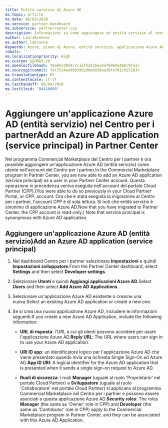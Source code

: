 ```yaml
---
title: Entità servizio di Azure AD
ms.topic: article
ms.date: 06/03/2020
ms.service: partner-dashboard
ms.subservice: partnercenter-csp
description: Informazioni su come aggiungere un'entità servizio al tenant di Azure AD. Si tratta di aggiungere un'applicazione Azure AD (entità servizio) nel Centro per i partner.
author: LauraBrenner
ms.author: labrenne
Keywords: Azure, piano di Azure, entità servizio, applicazione Azure AD
robots: ''
ms.localizationpriority: High
ms.custom: SEOMAY.20
ms.openlocfilehash: 76a65cd824c7c1af5242bea3af6069a466c9fa1c
ms.sourcegitcommit: 7ec7514ee9693d62d8eb930aa38fe701cd152835
ms.translationtype: HT
ms.contentlocale: it-IT
ms.lasthandoff: 06/04/2020
ms.locfileid: "84426000"
---
```

# <a name="add-an-azure-ad-application-service-principal-in-partner-center"></a><span data-ttu-id="1362e-105">Aggiungere un'applicazione Azure AD (entità servizio) nel Centro per i partner</span><span class="sxs-lookup"><span data-stu-id="1362e-105">Add an Azure AD application (service principal) in Partner Center</span></span>

<span data-ttu-id="1362e-106">Nel programma Commercial Marketplace del Centro per i partner è ora possibile aggiungere un'applicazione Azure AD (entità servizio) come utente nell'account del Centro per i partner.</span><span class="sxs-lookup"><span data-stu-id="1362e-106">In the Commercial Marketplace program in Partner Center, you are now able to add an Azure AD application (service principal) as a user in your Partner Center account.</span></span> <span data-ttu-id="1362e-107">Questa operazione in precedenza veniva eseguita nell'account del portale Cloud Partner (CPP).</span><span class="sxs-lookup"><span data-stu-id="1362e-107">(You were able to do so previously in your Cloud Partner Portal, or CPP, account.</span></span> <span data-ttu-id="1362e-108">Ora che è stata eseguita la migrazione al Centro per i partner, l'account CPP è di sola lettura. Si noti che entità servizio è sinonimo di applicazione Azure AD.</span><span class="sxs-lookup"><span data-stu-id="1362e-108">Now that you have migrated to Partner Center, the CPP account is read-only.) Note that service principal is synonymous with Azure AD application.</span></span>

## <a name="add-an-azure-ad-application-service-principal"></a><span data-ttu-id="1362e-109">Aggiungere un'applicazione Azure AD (entità servizio)</span><span class="sxs-lookup"><span data-stu-id="1362e-109">Add an Azure AD application (service principal)</span></span>

1. <span data-ttu-id="1362e-110">Nel dashboard Centro per i partner selezionare **Impostazioni** e quindi **Impostazioni sviluppatore**.</span><span class="sxs-lookup"><span data-stu-id="1362e-110">From the Partner Center dashboard, select **Settings** and then select **Developer settings**.</span></span>

2. <span data-ttu-id="1362e-111">Selezionare **Utenti** e quindi **Aggiungi applicazioni Azure AD**.</span><span class="sxs-lookup"><span data-stu-id="1362e-111">Select **Users** and then select **Add Azure AD Applications**.</span></span>

3. <span data-ttu-id="1362e-112">Selezionare un'applicazione Azure AD esistente o crearne una nuova.</span><span class="sxs-lookup"><span data-stu-id="1362e-112">Select an existing Azure AD application or create a new one.</span></span>

4. <span data-ttu-id="1362e-113">Se si crea una nuova applicazione Azure AD, includere le informazioni seguenti:</span><span class="sxs-lookup"><span data-stu-id="1362e-113">If you create a new Azure AD Application, include the following information:</span></span>  

   - <span data-ttu-id="1362e-114">**URL di risposta**: l'URL a cui gli utenti possono accedere per usare l'applicazione Azure AD.</span><span class="sxs-lookup"><span data-stu-id="1362e-114">**Reply URL**: The URL where users can sign in to use your Azure AD application.</span></span>

   - <span data-ttu-id="1362e-115">**URI ID app**: un identificatore logico per l'applicazione Azure AD che viene presentato quando invia una richiesta Single Sign-On ad Azure AD.</span><span class="sxs-lookup"><span data-stu-id="1362e-115">**App ID URI**: A logical identifier for the Azure AD application that is presented when it sends a single sign-on request to Azure AD.</span></span>

   - <span data-ttu-id="1362e-116">**Ruoli di sicurezza**: i ruoli **Manager** (uguale al ruolo 'Proprietario' nel portale Cloud Partner) e **Sviluppatore** (uguale al ruolo 'Collaboratore' nel portale Cloud Partner) si applicano al programma Commercial Marketplace nel Centro per i partner e possono essere associati a questa applicazione Azure AD.</span><span class="sxs-lookup"><span data-stu-id="1362e-116">**Security roles**: The roles **Manager** (the same as  ‘Owner’ role in CPP) and **Developer** (the same as ‘Contributor’ role in CPP) apply to the Commercial Marketplace program in Partner Center, and they can be associated with this Azure AD Application.</span></span>  
